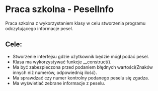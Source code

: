 # Praca szkolna - PeselInfo

Praca szkolna z wykorzystaniem klasy w celu stworzenia programu odczytującego informacje pesel.

## Cele:
- Stworzenie interfejsu gdzie użytkownik będzie mógł podać pesel.
- Klasa ma wykorzystywać funkcje __construct().
- Ma być zabezpieczona przed podaniem błędnych wartości(Znaków innych niż numerów, odpowiednią ilość).
- Ma sprawdzać czy numer kontrolny podanego peselu się zgadza.
- Ma wyświetlać zebrane informacje z peselu.
